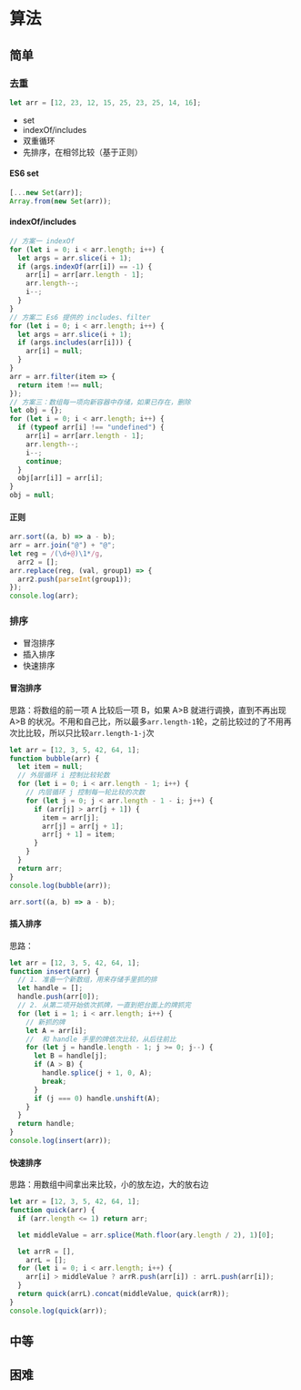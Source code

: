 # 算法

## 简单

### 去重

```js
let arr = [12, 23, 12, 15, 25, 23, 25, 14, 16];
```

- set
- indexOf/includes
- 双重循环
- 先排序，在相邻比较（基于正则）

#### ES6 set

```js
[...new Set(arr)];
Array.from(new Set(arr));
```

#### indexOf/includes

```js
// 方案一 indexOf
for (let i = 0; i < arr.length; i++) {
  let args = arr.slice(i + 1);
  if (args.indexOf(arr[i]) == -1) {
    arr[i] = arr[arr.length - 1];
    arr.length--;
    i--;
  }
}
// 方案二 Es6 提供的 includes、filter
for (let i = 0; i < arr.length; i++) {
  let args = arr.slice(i + 1);
  if (args.includes(arr[i])) {
    arr[i] = null;
  }
}
arr = arr.filter(item => {
  return item !== null;
});
// 方案三：数组每一项向新容器中存储，如果已存在，删除
let obj = {};
for (let i = 0; i < arr.length; i++) {
  if (typeof arr[i] !== "undefined") {
    arr[i] = arr[arr.length - 1];
    arr.length--;
    i--;
    continue;
  }
  obj[arr[i]] = arr[i];
}
obj = null;
```

#### 正则

```js
arr.sort((a, b) => a - b);
arr = arr.join("@") + "@";
let reg = /(\d+@)\1*/g,
  arr2 = [];
arr.replace(reg, (val, group1) => {
  arr2.push(parseInt(group1));
});
console.log(arr);
```

### 排序

- 冒泡排序
- 插入排序
- 快速排序

#### 冒泡排序

思路：将数组的前一项 A 比较后一项 B，如果 A>B 就进行调换，直到不再出现 A>B 的状况。不用和自己比，所以最多`arr.length-1`轮，之前比较过的了不用再次比比较，所以只比较`arr.length-1-j`次

```js
let arr = [12, 3, 5, 42, 64, 1];
function bubble(arr) {
  let item = null;
  // 外层循环 i 控制比较轮数
  for (let i = 0; i < arr.length - 1; i++) {
    // 内层循环 j 控制每一轮比较的次数
    for (let j = 0; j < arr.length - 1 - i; j++) {
      if (arr[j] > arr[j + 1]) {
        item = arr[j];
        arr[j] = arr[j + 1];
        arr[j + 1] = item;
      }
    }
  }
  return arr;
}
console.log(bubble(arr));
```

```js
arr.sort((a, b) => a - b);
```

#### 插入排序

思路：

```js
let arr = [12, 3, 5, 42, 64, 1];
function insert(arr) {
  // 1. 准备一个新数组，用来存储手里抓的排
  let handle = [];
  handle.push(arr[0]);
  // 2. 从第二项开始依次抓牌，一直到把台面上的牌抓完
  for (let i = 1; i < arr.length; i++) {
    // 新抓的牌
    let A = arr[i];
    //  和 handle 手里的牌依次比较，从后往前比
    for (let j = handle.length - 1; j >= 0; j--) {
      let B = handle[j];
      if (A > B) {
        handle.splice(j + 1, 0, A);
        break;
      }
      if (j === 0) handle.unshift(A);
    }
  }
  return handle;
}
console.log(insert(arr));
```

#### 快速排序

思路：用数组中间拿出来比较，小的放左边，大的放右边

```js
let arr = [12, 3, 5, 42, 64, 1];
function quick(arr) {
  if (arr.length <= 1) return arr;

  let middleValue = arr.splice(Math.floor(ary.length / 2), 1)[0];

  let arrR = [],
    arrL = [];
  for (let i = 0; i < arr.length; i++) {
    arr[i] > middleValue ? arrR.push(arr[i]) : arrL.push(arr[i]);
  }
  return quick(arrL).concat(middleValue, quick(arrR));
}
console.log(quick(arr));
```

## 中等

## 困难
